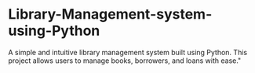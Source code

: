 # Library-Management-system-using-Python
A simple and intuitive library management system built using Python. This project allows users to manage books, borrowers, and loans with ease."

